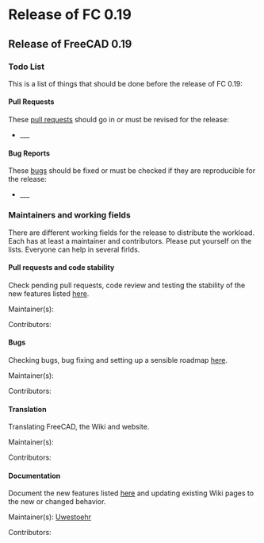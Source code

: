 # Release of FC 0.19

## Release of FreeCAD 0.19 

### Todo List 

This is a list of things that should be done before the release of FC 0.19:

#### Pull Requests 

These [pull requests](https://github.com/FreeCAD/FreeCAD/pulls) should go in or must be revised for the release:

-   \_\_\_

#### Bug Reports 

These [bugs](https://tracker.freecadweb.org/my_view_page.php) should be fixed or must be checked if they are reproducible for the release:

-   \_\_\_

### Maintainers and working fields 

There are different working fields for the release to distribute the workload. Each has at least a maintainer and contributors. Please put yourself on the lists. Everyone can help in several firlds.

#### Pull requests and code stability 

Check pending pull requests, code review and testing the stability of the new features listed [here](Release_notes_0.19.md).

Maintainer(s):

Contributors:

#### Bugs

Checking bugs, bug fixing and setting up a sensible roadmap [here](https://tracker.freecadweb.org/roadmap_page.php).

Maintainer(s):

Contributors:

#### Translation

Translating FreeCAD, the Wiki and website.

Maintainer(s):

Contributors:

#### Documentation

Document the new features listed [here](Release_notes_0.19.md) and updating existing Wiki pages to the new or changed behavior.

Maintainer(s): [Uwestoehr](User:Uwestoehr.md)

Contributors:
